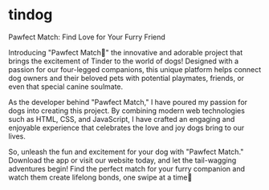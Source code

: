 # tindog
Pawfect Match: Find Love for Your Furry Friend

Introducing "Pawfect Match🐾" the innovative and adorable project that brings the excitement of Tinder to the world of dogs! Designed with a passion for our four-legged companions, this unique platform helps connect dog owners and their beloved pets with potential playmates, friends, or even that special canine soulmate.

As the developer behind "Pawfect Match," I have poured my passion for dogs into creating this project. By combining modern web technologies such as HTML, CSS, and JavaScript, I have crafted an engaging and enjoyable experience that celebrates the love and joy dogs bring to our lives.

So, unleash the fun and excitement for your dog with "Pawfect Match." Download the app or visit our website today, and let the tail-wagging adventures begin! Find the perfect match for your furry companion and watch them create lifelong bonds, one swipe at a time🐾
